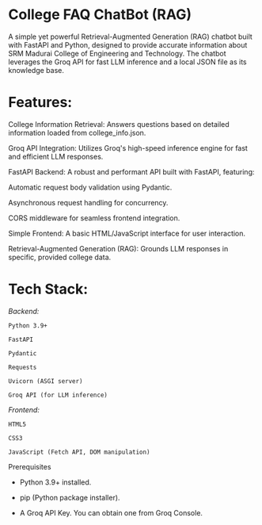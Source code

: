 # College FAQ ChatBot (RAG)

A simple yet powerful Retrieval-Augmented Generation (RAG) chatbot built with FastAPI and Python, designed to provide accurate information about SRM Madurai College of Engineering and Technology. The chatbot leverages the Groq API for fast LLM inference and a local JSON file as its knowledge base.

# Features:
College Information Retrieval: Answers questions based on detailed information loaded from college_info.json.

Groq API Integration: Utilizes Groq's high-speed inference engine for fast and efficient LLM responses.

FastAPI Backend: A robust and performant API built with FastAPI, featuring:

Automatic request body validation using Pydantic.

Asynchronous request handling for concurrency.

CORS middleware for seamless frontend integration.

Simple Frontend: A basic HTML/JavaScript interface for user interaction.

Retrieval-Augmented Generation (RAG): Grounds LLM responses in specific, provided college data.


# Tech Stack:
  *Backend:*

    Python 3.9+

    FastAPI

    Pydantic

    Requests

    Uvicorn (ASGI server)

    Groq API (for LLM inference)

  *Frontend:*

    HTML5

    CSS3

    JavaScript (Fetch API, DOM manipulation)

Prerequisites
  * Python 3.9+ installed.

  * pip (Python package installer).

  * A Groq API Key. You can obtain one from Groq Console.
